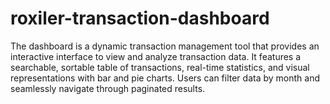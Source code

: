 # roxiler-transaction-dashboard
The dashboard is a dynamic transaction management tool that provides an interactive interface to view and analyze transaction data. It features a searchable, sortable table of transactions, real-time statistics, and visual representations with bar and pie charts. Users can filter data by month and seamlessly navigate through paginated results.
